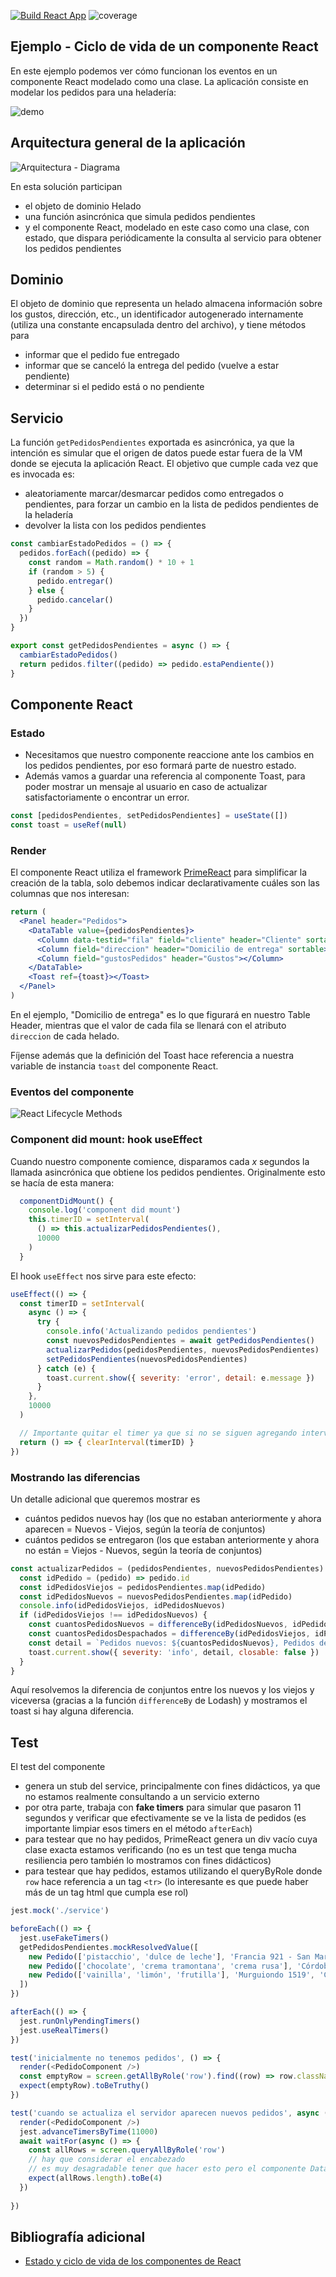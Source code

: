 
[![Build React App](https://github.com/uqbar-project/eg-heladeria-react/actions/workflows/build.yml/badge.svg?branch=master)](https://github.com/uqbar-project/eg-heladeria-react/actions/workflows/build.yml) ![coverage](./badges/coverage/coverage.svg)

## Ejemplo - Ciclo de vida de un componente React

En este ejemplo podemos ver cómo funcionan los eventos en un componente React modelado como una clase. La aplicación consiste en modelar los pedidos para una heladería:

![demo](./images/demo.gif)

## Arquitectura general de la aplicación

![Arquitectura - Diagrama](./images/HeladeriaCicloVidaReact.png)

En esta solución participan

- el objeto de dominio Helado
- una función asincrónica que simula pedidos pendientes
- y el componente React, modelado en este caso como una clase, con estado, que dispara periódicamente la consulta al servicio para obtener los pedidos pendientes

## Dominio

El objeto de dominio que representa un helado almacena información sobre los gustos, dirección, etc., un identificador autogenerado internamente (utiliza una constante encapsulada dentro del archivo), y tiene métodos para

- informar que el pedido fue entregado
- informar que se canceló la entrega del pedido (vuelve a estar pendiente)
- determinar si el pedido está o no pendiente

## Servicio

La función `getPedidosPendientes` exportada es asincrónica, ya que la intención es simular que el origen de datos puede estar fuera de la VM donde se ejecuta la aplicación React. El objetivo que cumple cada vez que es invocada es:

- aleatoriamente marcar/desmarcar pedidos como entregados o pendientes, para forzar un cambio en la lista de pedidos pendientes de la heladería
- devolver la lista con los pedidos pendientes

```js
const cambiarEstadoPedidos = () => {
  pedidos.forEach((pedido) => {
    const random = Math.random() * 10 + 1
    if (random > 5) {
      pedido.entregar()
    } else {
      pedido.cancelar()
    }
  })
}

export const getPedidosPendientes = async () => {
  cambiarEstadoPedidos()
  return pedidos.filter((pedido) => pedido.estaPendiente())
}
```

## Componente React

### Estado

- Necesitamos que nuestro componente reaccione ante los cambios en los pedidos pendientes, por eso formará parte de nuestro estado.
- Además vamos a guardar una referencia al componente Toast, para poder mostrar un mensaje al usuario en caso de actualizar satisfactoriamente o encontrar un error.

```jsx
const [pedidosPendientes, setPedidosPendientes] = useState([])
const toast = useRef(null)
```

### Render

El componente React utiliza el framework [PrimeReact](https://www.primefaces.org/primereact/) para simplificar la creación de la tabla, solo debemos indicar declarativamente cuáles son las columnas que nos interesan:

```jsx
return (
  <Panel header="Pedidos">
    <DataTable value={pedidosPendientes}>
      <Column data-testid="fila" field="cliente" header="Cliente" sortable></Column>
      <Column field="direccion" header="Domicilio de entrega" sortable></Column>
      <Column field="gustosPedidos" header="Gustos"></Column>
    </DataTable>
    <Toast ref={toast}></Toast>
  </Panel>
)
```

En el ejemplo, "Domicilio de entrega" es lo que figurará en nuestro Table Header, mientras que el valor de cada fila se llenará con el atributo `direccion` de cada helado.

Fíjense además que la definición del Toast hace referencia a nuestra variable de instancia `toast` del componente React.

### Eventos del componente

![React Lifecycle Methods](./images/ReactLifecycle.png)

### Component did mount: hook useEffect

Cuando nuestro componente comience, disparamos cada _x_ segundos la llamada asincrónica que obtiene los pedidos pendientes. Originalmente esto se hacía de esta manera:

```js
  componentDidMount() {
    console.log('component did mount')
    this.timerID = setInterval(
      () => this.actualizarPedidosPendientes(),
      10000
    )
  }
```

El hook `useEffect` nos sirve para este efecto:

```jsx
useEffect(() => {
  const timerID = setInterval(
    async () => {
      try {
        console.info('Actualizando pedidos pendientes')
        const nuevosPedidosPendientes = await getPedidosPendientes()
        actualizarPedidos(pedidosPendientes, nuevosPedidosPendientes)
        setPedidosPendientes(nuevosPedidosPendientes)
      } catch (e) {
        toast.current.show({ severity: 'error', detail: e.message })
      }
    },
    10000
  )

  // Importante quitar el timer ya que si no se siguen agregando intervalos para disparar los pedidos pendientes
  return () => { clearInterval(timerID) }
})
```

### Mostrando las diferencias

Un detalle adicional que queremos mostrar es

- cuántos pedidos nuevos hay (los que no estaban anteriormente y ahora aparecen = Nuevos - Viejos, según la teoría de conjuntos)
- cuántos pedidos se entregaron (los que estaban anteriormente y ahora no están = Viejos - Nuevos, según la teoría de conjuntos)

```js
const actualizarPedidos = (pedidosPendientes, nuevosPedidosPendientes) => {
  const idPedido = (pedido) => pedido.id
  const idPedidosViejos = pedidosPendientes.map(idPedido)
  const idPedidosNuevos = nuevosPedidosPendientes.map(idPedido)
  console.info(idPedidosViejos, idPedidosNuevos)
  if (idPedidosViejos !== idPedidosNuevos) {
    const cuantosPedidosNuevos = differenceBy(idPedidosNuevos, idPedidosViejos).length
    const cuantosPedidosDespachados = differenceBy(idPedidosViejos, idPedidosNuevos).length
    const detail = `Pedidos nuevos: ${cuantosPedidosNuevos}, Pedidos despachados: ${cuantosPedidosDespachados}`
    toast.current.show({ severity: 'info', detail, closable: false })
  }
}
```

Aquí resolvemos la diferencia de conjuntos entre los nuevos y los viejos y viceversa (gracias a la función `differenceBy` de Lodash) y mostramos el toast si hay alguna diferencia.

## Test

El test del componente

- genera un stub del service, principalmente con fines didácticos, ya que no estamos realmente consultando a un servicio externo
- por otra parte, trabaja con **fake timers** para simular que pasaron 11 segundos y verificar que efectivamente se ve la lista de pedidos (es importante limpiar esos timers en el método `afterEach`)
- para testear que no hay pedidos, PrimeReact genera un div vacío cuya clase exacta estamos verificando (no es un test que tenga mucha resiliencia pero también lo mostramos con fines didácticos)
- para testear que hay pedidos, estamos utilizando el queryByRole donde `row` hace referencia a un tag `<tr>` (lo interesante es que puede haber más de un tag html que cumpla ese rol)

```js
jest.mock('./service')

beforeEach(() => {
  jest.useFakeTimers()
  getPedidosPendientes.mockResolvedValue([
    new Pedido(['pistacchio', 'dulce de leche'], 'Francia 921 - San Martín', 'Luisa Arévalo'),
    new Pedido(['chocolate', 'crema tramontana', 'crema rusa'], 'Córdoba esq. Crámer', 'El Cholo'),
    new Pedido(['vainilla', 'limón', 'frutilla'], 'Murguiondo 1519', 'Camila Fusani'),
  ])
})

afterEach(() => {
  jest.runOnlyPendingTimers()
  jest.useRealTimers()
})

test('inicialmente no tenemos pedidos', () => {
  render(<PedidoComponent />)
  const emptyRow = screen.getAllByRole('row').find((row) => row.className === 'p-datatable-emptymessage')
  expect(emptyRow).toBeTruthy()
})

test('cuando se actualiza el servidor aparecen nuevos pedidos', async () => {
  render(<PedidoComponent />)
  jest.advanceTimersByTime(11000)
  await waitFor(async () => {
    const allRows = screen.queryAllByRole('row')
    // hay que considerar el encabezado
    // es muy desagradable tener que hacer esto pero el componente DataTable no nos da data-testid
    expect(allRows.length).toBe(4)
  })
  
})
```

## Bibliografía adicional

- [Estado y ciclo de vida de los componentes de React](https://es.reactjs.org/docs/state-and-lifecycle.html)
